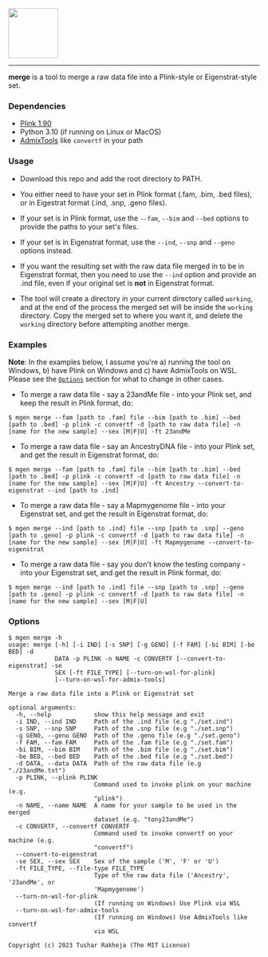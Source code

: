 <img src="https://github.com/TusharRakheja/mgen/raw/main/merge/title.png" width="auto" height="100px" />

___

**merge** is a tool to merge a raw data file into a Plink-style or Eigenstrat-style set.

### Dependencies

- [Plink 1.90](https://www.cog-genomics.org/plink2/)
- Python 3.10 (if running on Linux or MacOS)
- [AdmixTools](https://github.com/DReichLab/AdmixTools) like `convertf` in your path

### Usage

- Download this repo and add the root directory to PATH.

- You either need to have your set in Plink format (.fam, .bim, .bed files), or in Eigestrat format (.ind, .snp, .geno files).

- If your set is in Plink format, use the `--fam`, `--bim` and `--bed` options to provide the paths to your set's files.

- If your set is in Eigenstrat format, use the `--ind`, `--snp` and `--geno` options instead.

- If you want the resulting set with the raw data file merged in to be in Eigenstrat format, then you need to use the `--ind` option and provide an .ind file, even if your original set is **not** in Eigenstrat format.

- The tool will create a directory in your current directory called `working`, and at the end of the process the merged set will be inside the `working` directory. Copy the merged set to where you want it, and delete the `working` directory before attempting another merge.

### Examples

**Note**: In the examples below, I assume you're a) running the tool on Windows, b) have Plink on Windows and c) have AdmixTools on WSL. Please see the [`Options`](#options) section for what to change in other cases.

- To merge a raw data file - say a 23andMe file - into your Plink set, and keep the result in Plink format, do:
```
$ mgen merge --fam [path to .fam] file --bim [path to .bim] --bed [path to .bed] -p plink -c convertf -d [path to raw data file] -n [name for the new sample] --sex [M|F|U] -ft 23andMe
```

- To merge a raw data file - say an AncestryDNA file - into your Plink set, and get the result in Eigenstrat format, do:
```
$ mgen merge --fam [path to .fam] file --bim [path to .bim] --bed [path to .bed] -p plink -c convertf -d [path to raw data file] -n [name for the new sample] --sex [M|F|U] -ft Ancestry --convert-to-eigenstrat --ind [path to .ind]
```

- To merge a raw data file - say a Mapmygenome file - into your Eigenstrat set, and get the result in Eigenstrat format, do:
```
$ mgen merge --ind [path to .ind] file --snp [path to .snp] --geno [path to .geno] -p plink -c convertf -d [path to raw data file] -n [name for the new sample] --sex [M|F|U] -ft Mapmygenome --convert-to-eigenstrat
```

- To merge a raw data file - say you don't know the testing company - into your Eigenstrat set, and get the result in Plink format, do:
```
$ mgen merge --ind [path to .ind] file --snp [path to .snp] --geno [path to .geno] -p plink -c convertf -d [path to raw data file] -n [name for the new sample] --sex [M|F|U]
```

### Options
```
$ mgen merge -h
usage: merge [-h] [-i IND] [-s SNP] [-g GENO] [-f FAM] [-bi BIM] [-be BED] -d
             DATA -p PLINK -n NAME -c CONVERTF [--convert-to-eigenstrat] -se
             SEX [-ft FILE_TYPE] [--turn-on-wsl-for-plink]
             [--turn-on-wsl-for-admix-tools]

Merge a raw data file into a Plink or Eigenstrat set

optional arguments:
  -h, --help            show this help message and exit
  -i IND, --ind IND     Path of the .ind file (e.g "./set.ind")
  -s SNP, --snp SNP     Path of the .snp file (e.g "./set.snp")
  -g GENO, --geno GENO  Path of the .geno file (e.g "./set.geno")
  -f FAM, --fam FAM     Path of the .fam file (e.g "./set.fam")
  -bi BIM, --bim BIM    Path of the .bim file (e.g "./set.bim")
  -be BED, --bed BED    Path of the .bed file (e.g "./set.bed")
  -d DATA, --data DATA  Path of the raw data file (e.g "./23andMe.txt")
  -p PLINK, --plink PLINK
                        Command used to invoke plink on your machine (e.g.
                        "plink")
  -n NAME, --name NAME  A name for your sample to be used in the merged
                        dataset (e.g. "tony23andMe")
  -c CONVERTF, --convertf CONVERTF
                        Command used to invoke convertf on your machine (e.g.
                        "convertf")
  --convert-to-eigenstrat
  -se SEX, --sex SEX    Sex of the sample ('M', 'F' or 'U')
  -ft FILE_TYPE, --file-type FILE_TYPE
                        Type of the raw data file ('Ancestry', '23andMe', or
                        'Mapmygenome')
  --turn-on-wsl-for-plink
                        (If running on Windows) Use Plink via WSL
  --turn-on-wsl-for-admix-tools
                        (If running on Windows) Use AdmixTools like convertf
                        via WSL

Copyright (c) 2023 Tushar Rakheja (The MIT License)
```
